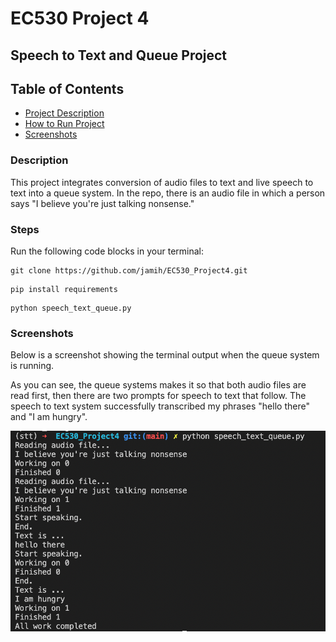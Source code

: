 # EC530 Project 4
## Speech to Text and Queue Project

## Table of Contents
- [Project Description](#description)
- [How to Run Project](#steps)
- [Screenshots](#screenshots)


### Description

This project integrates conversion of audio files to text and live speech to text into a queue system.
In the repo, there is an audio file in which a person says "I believe you're just talking nonsense."


### Steps

Run the following code blocks in your terminal:

```
git clone https://github.com/jamih/EC530_Project4.git
```

```
pip install requirements
```

```
python speech_text_queue.py
```

### Screenshots 
Below is a screenshot showing the terminal output when the queue system is running.

As you can see, the queue systems makes it so that both audio files are read first, then there are two prompts for speech to text that follow. The speech to text system successfully transcribed my phrases "hello there" and "I am hungry".

![Alt text](/terminal.png "Optional Title")

